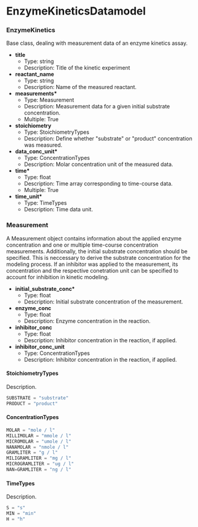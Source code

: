 # EnzymeKineticsDatamodel

### EnzymeKinetics

Base class, dealing with measurement data of an enzyme kinetics assay.

- __title__
  - Type: string
  - Description: Title of the kinetic experiment
- __reactant_name__
  - Type: string
  - Description: Name of the measured reactant.
- __measurements*__
  - Type: Measurement
  - Description: Measurement data for a given initial substrate concentration.
  - Multiple: True
- __stoichiometry__
  - Type: StoichiometryTypes
  - Description: Define whether "substrate" or "product" concentration was measured.
- __data_conc_unit*__
  - Type: ConcentrationTypes
  - Description: Molar concentration unit of the measured data.
- __time*__
  - Type: float
  - Description: Time array corresponding to time-course data.
  - Multiple: True
- __time_unit*__
  - Type: TimeTypes
  - Description: Time data unit.

### Measurement

A Measurement object contains information about the applied enzyme concentration and one or multiple time-course concentration measurements. Additionally, the initial substrate concentration should be specified. This is neccessary to derive the substrate concentration for the modeling process. If an inhibitor was applied to the measurement, its concentration and the respective conetration unit can be specified to account for inhibition in kinetic modeling.

- __initial_substrate_conc*__
  - Type: float
  - Description: Initial substrate concentration of the measurement.
- __enzyme_conc__
  - Type: float
  - Description: Enzyme concentration in the reaction.
- __inhibitor_conc__
  - Type: float
  - Description: Inhibitor concentration in the reaction, if applied.
- __inhibitor_conc_unit__
  - Type: ConcentrationTypes
  - Description: Inhibitor concentration in the reaction, if applied.

#### StoichiometryTypes

Description.

```python
SUBSTRATE = "substrate"
PRODUCT = "product"
```

#### ConcentrationTypes

```python
MOLAR = "mole / l"
MILLIMOLAR = "mmole / l"
MICROMOLAR = "umole / l"
NANAMOLAR = "nmole / l"
GRAMLITER = "g / l"
MILIGRAMLITER = "mg / l"
MICROGRAMLITER = "ug / l"
NAN=GRAMLITER = "ng / l"
```

#### TimeTypes

Description.

```python
S = "s"
MIN = "min"
H = "h"
```
